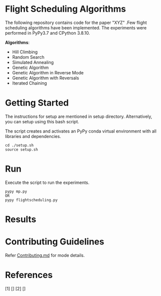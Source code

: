 # Flight Scheduling Algorithms

The following repository contains code for the paper "XYZ" .Few flight scheduling algorithms have been implemented. The experiments were performed in PyPy3.7 and CPython 3.8.10.

**Algorithms**:
- Hill Climbing
- Random Search
- Simulated Annealing
- Genetic Algorithm
- Genetic Algorithm in Reverse Mode
- Genetic  Algorithm with Reversals
- Iterated Chaining
  


# Getting Started
The instructions for setup are mentioned in setup directory. Alternatively, you can setup using this bash script.

The script creates and activates an PyPy conda virtual environment with all libraries and dependencies.
```
cd ./setup.sh
source setup.sh
```
# Run
Execute the script to run the experiments.
```
pypy mp.py 
OR
pypy flightscheduling.py
```
# Results

# Contributing Guidelines
Refer [Contributing.md](./CONTRIBUTING.md) for mode details.
# References
[1] []
[2] []    
